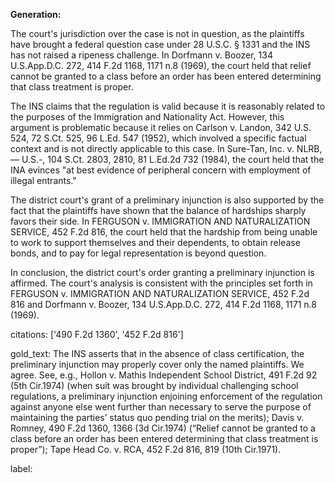 **Generation:**


The court's jurisdiction over the case is not in question, as the plaintiffs have brought a federal question case under 28 U.S.C. § 1331 and the INS has not raised a ripeness challenge. In Dorfmann v. Boozer, 134 U.S.App.D.C. 272, 414 F.2d 1168, 1171 n.8 (1969), the court held that relief cannot be granted to a class before an order has been entered determining that class treatment is proper.

The INS claims that the regulation is valid because it is reasonably related to the purposes of the Immigration and Nationality Act. However, this argument is problematic because it relies on Carlson v. Landon, 342 U.S. 524, 72 S.Ct. 525, 96 L.Ed. 547 (1952), which involved a specific factual context and is not directly applicable to this case. In Sure-Tan, Inc. v. NLRB, — U.S.-, 104 S.Ct. 2803, 2810, 81 L.Ed.2d 732 (1984), the court held that the INA evinces "at best evidence of peripheral concern with employment of illegal entrants."

The district court's grant of a preliminary injunction is also supported by the fact that the plaintiffs have shown that the balance of hardships sharply favors their side. In FERGUSON v. IMMIGRATION AND NATURALIZATION SERVICE, 452 F.2d 816, the court held that the hardship from being unable to work to support themselves and their dependents, to obtain release bonds, and to pay for legal representation is beyond question.

In conclusion, the district court's order granting a preliminary injunction is affirmed. The court's analysis is consistent with the principles set forth in FERGUSON v. IMMIGRATION AND NATURALIZATION SERVICE, 452 F.2d 816 and Dorfmann v. Boozer, 134 U.S.App.D.C. 272, 414 F.2d 1168, 1171 n.8 (1969).

citations: ['490 F.2d 1360', '452 F.2d 816']

gold_text: The INS asserts that in the absence of class certification, the preliminary injunction may properly cover only the named plaintiffs. We agree. See, e.g., Hollon v. Mathis Independent School District, 491 F.2d 92 (5th Cir.1974) (when suit was brought by individual challenging school regulations, a preliminary injunction enjoining enforcement of the regulation against anyone else went further than necessary to serve the purpose of maintaining the parties’ status quo pending trial on the merits); Davis v. Romney, 490 F.2d 1360, 1366 (3d Cir.1974) (“Relief cannot be granted to a class before an order has been entered determining that class treatment is proper”); Tape Head Co. v. RCA, 452 F.2d 816, 819 (10th Cir.1971).

label: 